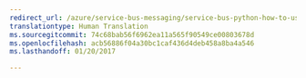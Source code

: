 ```yaml
---
redirect_url: /azure/service-bus-messaging/service-bus-python-how-to-use-queues
translationtype: Human Translation
ms.sourcegitcommit: 74c68bab56f6962ea11a565f90549ce00803678d
ms.openlocfilehash: acb56886f04a30bc1caf436d4deb458a8ba4a546
ms.lasthandoff: 01/20/2017

---
```

